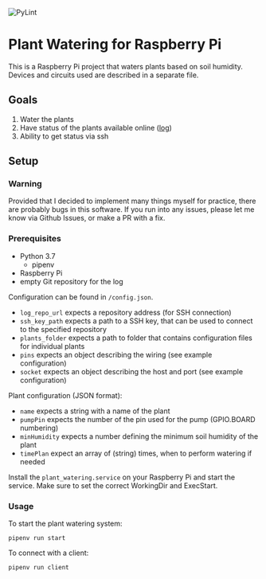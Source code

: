 ![PyLint](https://github.com/PatrikTrefil/plant-watering/actions/workflows/pylint.yml/badge.svg)

# Plant Watering for Raspberry Pi

This is a Raspberry Pi project that waters plants
based on soil humidity. Devices and circuits used
are described in a separate file.

## Goals

1. Water the plants
2. Have status of the plants available online ([log](https://github.com/PatrikTrefil/plant-watering-log))
3. Ability to get status via ssh

## Setup

### Warning

Provided that I decided to implement many things myself for practice,
there are probably bugs in this software. If you run into any issues,
please let me know via Github Issues, or make a PR with a fix.
### Prerequisites

- Python 3.7
  - pipenv
- Raspberry Pi
- empty Git repository for the log

Configuration can be found in `/config.json`.

- `log_repo_url` expects a repository address (for SSH connection)
- `ssh_key_path` expects a path to a SSH key, that can be used to connect to the specified repository
- `plants_folder` expects a path to folder that contains configuration files for individual plants
- `pins` expects an object describing the wiring (see example configuration)
- `socket` expects an object describing the host and port (see example configuration)

Plant configuration (JSON format):

- `name` expects a string with a name of the plant
- `pumpPin` expects the number of the pin used for the pump (GPIO.BOARD numbering)
- `minHumidity` expects a number defining the minimum soil humidity of the plant
- `timePlan` expect an array of (string) times, when to perform watering if needed

Install the `plant_watering.service` on your Raspberry Pi and start the service.
Make sure to set the correct WorkingDir and ExecStart.

### Usage

To start the plant watering system:

`pipenv run start`

To connect with a client:

`pipenv run client`
